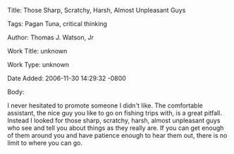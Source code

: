 Title:  Those Sharp, Scratchy, Harsh, Almost Unpleasant Guys

Tags:   Pagan Tuna, critical thinking

Author: Thomas J. Watson, Jr

Work Title: unknown

Work Type: unknown

Date Added: 2006-11-30 14:29:32 -0800

Body: 

I never hesitated to promote someone I didn't like. The comfortable assistant, the nice guy you like to go on fishing trips with, is a great pitfall. Instead I looked for those sharp, scratchy, harsh, almost unpleasant guys who see and tell you about things as they really are. If you can get enough of them around you and have patience enough to hear them out, there is no limit to where you can go.

